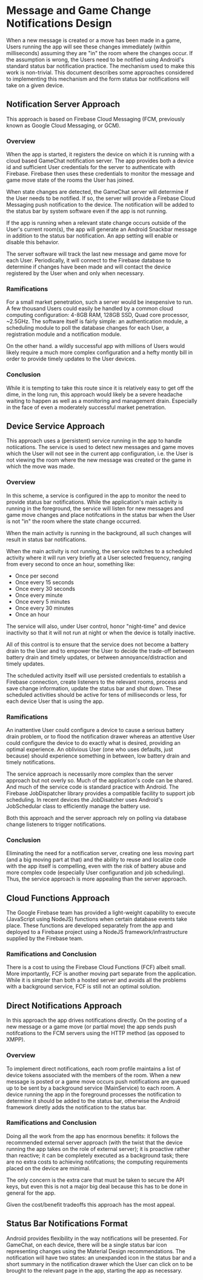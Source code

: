 # Message and Game Change Notifications Design

When a new message is created or a move has been made in a game, Users running the app will see these changes immediately (within milliseconds) assuming they are "in" the room where the changes occur.  If the assumption is wrong, the Users need to be notified using Android's standard status bar notification practice.  The mechanism used to make this work is non-trivial.  This document describes some approaches considered to implementing this mechanism and the form status bar notifications will take on a given device.

## Notification Server Approach

This approach is based on Firebase Cloud Messaging (FCM, previously known as Google Cloud Messaging, or GCM).

### Overview

When the app is started, it registers the device on which it is running with a cloud based GameChat notification server. The app provides both a device id and sufficient User credentials for the server to authenticate with Firebase. Firebase then uses these credentials to monitor the message and game move state of the rooms the User has joined.

When state changes are detected, the GameChat server will determine if the User needs to be notified.  If so, the server will provide a Firebase Cloud Messaging push notification to the device.  The notification will be added to the status bar by system software even if the app is not running.

If the app is running when a relevant state change occurs outside of the User's current room(s), the app will generate an Android Snackbar message in addition to the status bar notification.  An app setting will enable or disable this behavior.

The server software will track the last new message and game move for each User.  Periodically, it will connect to the Firebase database to determine if changes have been made and will contact the device registered by the User when and only when necessary.

### Ramifications

For a small market penetration, such a server would be inexpensive to run.  A few thousand Users could easily be handled by a common cloud computing configuration: 4-8GB RAM, 128GB SSD, Quad core processor, ~2.5GHz.  The software itself is fairly simple: an authentication module, a scheduling module to poll the database changes for each User, a registration module and a notification module.

On the other hand. a wildly successful app with millions of Users would likely require a much more complex configuration and a hefty montly bill in order to provide timely updates to the User devices.

### Conclusion

While it is tempting to take this route since it is relatively easy to get off the dime, in the long run, this approach would likely be a severe headache waiting to happen as well as a monitoring and management drain.  Especially in the face of even a moderately successful market penetration.

## Device Service Approach

This approach uses a (persistent) service running in the app to handle notiications.  The service is used to detect new messages and game moves which the User will not see in the current app configuration, i.e. the User is not viewing the room where the new message was created or the game in which the move was made.

### Overview

In this scheme, a service is configured in the app to monitor the need to provide status bar notifications.  While the application's main activity is running in the foreground, the service will listen for new messages and game move changes and place notifcations in the status bar when the User is not "in" the room where the state change occurred.

When the main activity is running in the background, all such changes will result in status bar notifications.

When the main activity is not running, the service switches to a scheduled activity where it will run very briefly at a User selected frequency, ranging from every second to once an hour, something like:

* Once per second
* Once every 15 seconds
* Once every 30 seconds
* Once every minute
* Once every 5 minutes
* Once every 30 minutes
* Once an hour

The service will also, under User control, honor "night-time" and device inactivity so that it will not run at night or when the device is totally inactive.

All of this control is to ensure that the service does not become a battery drain to the User and to empower the User to decide the trade-off between battery drain and timely updates, or between annoyance/distraction and timely updates.

The scheduled activity itself will use persisted credentials to establish a Firebase connection, create listeners to the relevant rooms, process and save change information, update the status bar and shut down.  These scheduled activities should be active for tens of milliseconds or less, for each device User that is using the app.

### Ramifications

An inattentive User could configure a device to cause a serious battery drain problem, or to flood the notification drawer whereas an attentive User could configure the device to do exactly what is desired, providing an optimal experience.  An oblivious User (one who uses defaults, just because) should experience something in between, low battery drain and timely notifications.

The service approach is necessarily more complex than the server approach but not overly so.  Much of the application's code can be shared.  And much of the service code is standard practice with Android.  The Firebase JobDispatcher library provides a compatible facility to support job scheduling.  In recent devices the JobDisatcher uses Android's JobSchedular class to efficiently manage the battery use.

Both this approach and the server approach rely on polling via database change listeners to trigger notifications.

### Conclusion

Eliminating the need for a notification server, creating one less moving part (and a big moving part at that) and the ability to reuse and localize code with the app itself is compelling, even with the risk of battery abuse and more complex code (especially User configuration and job scheduling).  Thus, the service approach is more appealing than the server approach.

## Cloud Functions Approach

The Google Firebase team has provided a light-weight capability to execute (JavaScript using NodeJS) functions when certain database events take place.  These functions are developed separately from the app and deployed to a Firebase project using a NodeJS framework/infrastructure supplied by the Firebase team.

### Ramifications and Conclusion

There is a cost to using the Firebase Cloud Functions (FCF) albeit small.  More importantly, FCF is another moving part separate from the application.  While it is simpler than both a hosted server and avoids all the problems with a background service, FCF is still not an optimal solution.

## Direct Notifications Approach

In this approach the app drives notifications directly.  On the posting of a new message or a game move (or partial move) the app sends push notifcations to the FCM servers using the HTTP method (as opposed to XMPP).

### Overview

To implement direct notifications, each room profile maintains a list of device tokens associated with the members of the room.  When a new message is posted or a game move occurs push notifications are queued up to be sent by a background service (MainService) to each room.  A device running the app in the foreground processes the notification to determine it should be added to the status bar, otherwise the Android framework diretly adds the notification to the status bar.

### Ramifications and Conclusion

Doing all the work from the app has enormous benefits: it follows the recommended external server approach (with the twist that the device running the app takes on the role of external server); it is proactive rather than reactive; it can be completely executed as a background task; there are no extra costs to achieving notifcations; the computing requirements placed on the device are minimal.

The only concern is the extra care that must be taken to secure the API keys, but even this is not a major big deal because this has to be done in general for the app.

Given the cost/benefit tradeoffs this approach has the most appeal.

## Status Bar Notifications Format

Android provides flexibility in the way notifications will be presented.  For GameChat, on each device, there will be a single status bar icon representing changes using the Material Design recommendations.  The notification will have two states: an unexpanded icon in the status bar and  a short summary in the notification drawer which the User can click on to be brought to the relevant page in the app, starting the app as necessary.
